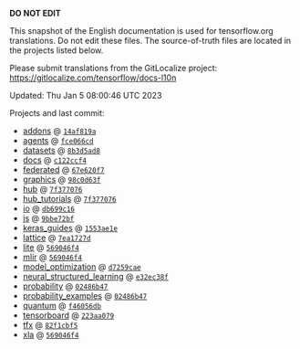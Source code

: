 __DO NOT EDIT__

This snapshot of the English documentation is used for tensorflow.org
translations. Do not edit these files. The source-of-truth files are located in
the projects listed below.

Please submit translations from the GitLocalize project: https://gitlocalize.com/tensorflow/docs-l10n

Updated: Thu Jan  5 08:00:46 UTC 2023

Projects and last commit:

- [addons](https://github.com/tensorflow/addons/tree/master/docs) @ <a href='https://github.com/tensorflow/addons/commit/14af819a7dbbb857c6a210dcaa38120d1c55e312'><code>14af819a</code></a>
- [agents](https://github.com/tensorflow/agents/tree/master/docs) @ <a href='https://github.com/tensorflow/agents/commit/fce066cdee99e8576b4af06fcc75336527b3e938'><code>fce066cd</code></a>
- [datasets](https://github.com/tensorflow/datasets/tree/master/docs) @ <a href='https://github.com/tensorflow/datasets/commit/8b3d5ad8928752c7e186e89da7e717365e5eeeee'><code>8b3d5ad8</code></a>
- [docs](https://github.com/tensorflow/docs/tree/master/site/en) @ <a href='https://github.com/tensorflow/docs/commit/c122ccf47ee4c49d604b52dc728f8bffb5a05d8f'><code>c122ccf4</code></a>
- [federated](https://github.com/tensorflow/federated/tree/main/docs) @ <a href='https://github.com/tensorflow/federated/commit/67e620f78b09ef990c4c95307ce4fe7328126fc4'><code>67e620f7</code></a>
- [graphics](https://github.com/tensorflow/graphics/tree/master/tensorflow_graphics/g3doc) @ <a href='https://github.com/tensorflow/graphics/commit/98c0d63f1eb8b475070e0ae94f42386842862512'><code>98c0d63f</code></a>
- [hub](https://github.com/tensorflow/hub/tree/master/docs) @ <a href='https://github.com/tensorflow/hub/commit/7f37707623ad57da3021f12219a483149aa76a42'><code>7f377076</code></a>
- [hub_tutorials](https://github.com/tensorflow/hub/tree/master/examples/colab) @ <a href='https://github.com/tensorflow/hub/commit/7f37707623ad57da3021f12219a483149aa76a42'><code>7f377076</code></a>
- [io](https://github.com/tensorflow/io/tree/master/docs) @ <a href='https://github.com/tensorflow/io/commit/db699c16c7d7ec477dd029aead65b6c47ed92687'><code>db699c16</code></a>
- [js](https://github.com/tensorflow/tfjs-website/tree/master/docs) @ <a href='https://github.com/tensorflow/tfjs-website/commit/9bbe72bfb6cfa8d616eaa4a783e3c9f12061cdf6'><code>9bbe72bf</code></a>
- [keras_guides](https://github.com/tensorflow/docs/tree/snapshot-keras/site/en/guide/keras) @ <a href='https://github.com/tensorflow/docs/commit/1553ae1e4a149be71703e2ee60173b3d1e0e8c00'><code>1553ae1e</code></a>
- [lattice](https://github.com/tensorflow/lattice/tree/master/docs) @ <a href='https://github.com/tensorflow/lattice/commit/7ea1727de1e0309eb324296bc445e0bf5c5c6d74'><code>7ea1727d</code></a>
- [lite](https://github.com/tensorflow/tensorflow/tree/master/tensorflow/lite/g3doc) @ <a href='https://github.com/tensorflow/tensorflow/commit/569046f4f660755d7282fc48d4ee4b73f132efab'><code>569046f4</code></a>
- [mlir](https://github.com/tensorflow/tensorflow/tree/master/tensorflow/compiler/mlir/g3doc) @ <a href='https://github.com/tensorflow/tensorflow/commit/569046f4f660755d7282fc48d4ee4b73f132efab'><code>569046f4</code></a>
- [model_optimization](https://github.com/tensorflow/model-optimization/tree/master/tensorflow_model_optimization/g3doc) @ <a href='https://github.com/tensorflow/model-optimization/commit/d7259cae513726b593597c0f823da3455d245d7b'><code>d7259cae</code></a>
- [neural_structured_learning](https://github.com/tensorflow/neural-structured-learning/tree/master/g3doc) @ <a href='https://github.com/tensorflow/neural-structured-learning/commit/e32ec38f56e331114ec9e7c7c0e318d8b88d5d07'><code>e32ec38f</code></a>
- [probability](https://github.com/tensorflow/probability/tree/main/tensorflow_probability/g3doc) @ <a href='https://github.com/tensorflow/probability/commit/02486b472e66473d0b4481e7c0c8a7bd434b250a'><code>02486b47</code></a>
- [probability_examples](https://github.com/tensorflow/probability/tree/main/tensorflow_probability/examples/jupyter_notebooks) @ <a href='https://github.com/tensorflow/probability/commit/02486b472e66473d0b4481e7c0c8a7bd434b250a'><code>02486b47</code></a>
- [quantum](https://github.com/tensorflow/quantum/tree/master/docs) @ <a href='https://github.com/tensorflow/quantum/commit/f46056db49619faa17b417eca899f588fffe4631'><code>f46056db</code></a>
- [tensorboard](https://github.com/tensorflow/tensorboard/tree/master/docs) @ <a href='https://github.com/tensorflow/tensorboard/commit/223aa07927f1f61b5bda96671a61266db6350367'><code>223aa079</code></a>
- [tfx](https://github.com/tensorflow/tfx/tree/master/docs) @ <a href='https://github.com/tensorflow/tfx/commit/82f1cbf5e319c2160b55a186fab3efad368b261a'><code>82f1cbf5</code></a>
- [xla](https://github.com/tensorflow/tensorflow/tree/master/tensorflow/compiler/xla/g3doc) @ <a href='https://github.com/tensorflow/tensorflow/commit/569046f4f660755d7282fc48d4ee4b73f132efab'><code>569046f4</code></a>


